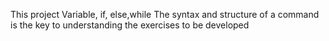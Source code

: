 This project Variable, if, else,while
The syntax and structure of a command is the key to understanding the exercises to be developed
